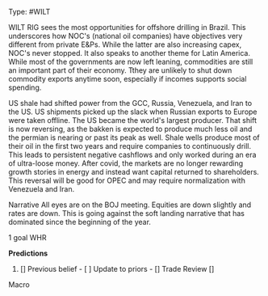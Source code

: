 Type: #WILT 

WILT
RIG sees the most opportunities for offshore drilling in Brazil. This underscores how NOC's (national oil companies) have objectives very different from private E&Ps. While the latter are also increasing capex, NOC's never stopped. It also speaks to another theme for Latin America. While most of the governments are now left leaning, commodities are still an important part of their economy. Tthey are unlikely to shut down commodity exports anytime soon, especially if incomes supports social spending. 

US shale had shifted power from the GCC, Russia, Venezuela, and Iran to the US. US shipments picked up the slack when Russian exports to Europe were taken offline. The US became the world's largest producer. That shift is now reversing, as the bakken is expected to produce much less oil and the permian is nearing or past its peak as well. Shale wells produce most of their oil in the first two years and require companies to continuously drill. This leads to persistent negative cashflows and only worked during an era of ultra-loose money. After covid, the markets are no longer rewarding growth stories in energy and instead want capital returned to shareholders. This  reversal will be good for OPEC and may require normalization with Venezuela and Iran. 


Narrative
All eyes are on the BOJ meeting. Equities are down slightly and rates are down. This is going against the soft landing narrative that has dominated since the beginning of the year. 


1 goal
WHR

**Predictions**

1) []
Previous belief - 
[ ]
Update to priors - 
[]
Trade Review
[]





Macro
